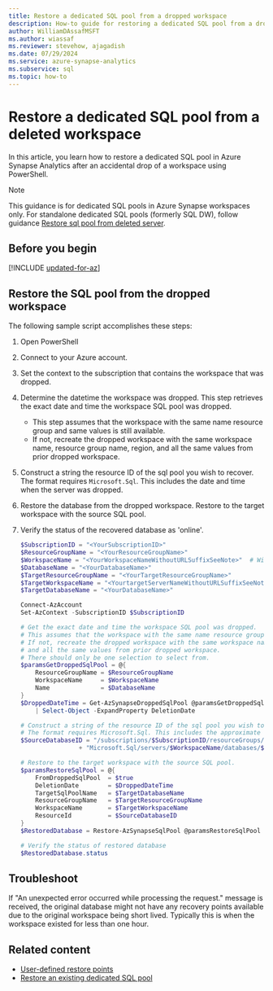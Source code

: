 ```yaml
---
title: Restore a dedicated SQL pool from a dropped workspace
description: How-to guide for restoring a dedicated SQL pool from a dropped workspace.
author: WilliamDAssafMSFT
ms.author: wiassaf
ms.reviewer: stevehow, ajagadish
ms.date: 07/29/2024
ms.service: azure-synapse-analytics
ms.subservice: sql
ms.topic: how-to
---
```

# Restore a dedicated SQL pool from a deleted workspace

In this article, you learn how to restore a dedicated SQL pool in Azure Synapse Analytics after an accidental drop of a workspace using PowerShell.

> [!NOTE]
> This guidance is for dedicated SQL pools in Azure Synapse workspaces only. For standalone dedicated SQL pools (formerly SQL DW), follow guidance [Restore sql pool from deleted server](../sql-data-warehouse/sql-data-warehouse-restore-from-deleted-server.md).

## Before you begin

[!INCLUDE [updated-for-az](~/reusable-content/ce-skilling/azure/includes/updated-for-az.md)]

## Restore the SQL pool from the dropped workspace

The following sample script accomplishes these steps:

1. Open PowerShell

1. Connect to your Azure account.

1. Set the context to the subscription that contains the workspace that was dropped.

1. Determine the datetime the workspace was dropped. This step retrieves the exact date and time the workspace SQL pool was dropped. 
    - This step assumes that the workspace with the same name resource group and same values is still available. 
    - If not, recreate the dropped workspace with the same workspace name, resource group name, region, and all the same values from prior dropped workspace. 
    
1. Construct a string the resource ID of the sql pool you wish to recover. The format requires `Microsoft.Sql`. This includes the date and time when the server was dropped.

1. Restore the database from the dropped workspace. Restore to the target workspace with the source SQL pool.

1. Verify the status of the recovered database as 'online'.
    
    ```powershell
    $SubscriptionID = "<YourSubscriptionID>"
    $ResourceGroupName = "<YourResourceGroupName>"
    $WorkspaceName = "<YourWorkspaceNameWithoutURLSuffixSeeNote>"  # Without sql.azuresynapse.net
    $DatabaseName = "<YourDatabaseName>"
    $TargetResourceGroupName = "<YourTargetResourceGroupName>"
    $TargetWorkspaceName = "<YourtargetServerNameWithoutURLSuffixSeeNote>"
    $TargetDatabaseName = "<YourDatabaseName>"
    
    Connect-AzAccount
    Set-AzContext -SubscriptionID $SubscriptionID
    
    # Get the exact date and time the workspace SQL pool was dropped.
    # This assumes that the workspace with the same name resource group and same values is still available.
    # If not, recreate the dropped workspace with the same workspace name, resource group name, region, 
    # and all the same values from prior dropped workspace.
    # There should only be one selection to select from.
    $paramsGetDroppedSqlPool = @{
        ResourceGroupName = $ResourceGroupName
        WorkspaceName     = $WorkspaceName
        Name              = $DatabaseName
    }
    $DroppedDateTime = Get-AzSynapseDroppedSqlPool @paramsGetDroppedSqlPool `
        | Select-Object -ExpandProperty DeletionDate
    
    # Construct a string of the resource ID of the sql pool you wish to recover.
    # The format requires Microsoft.Sql. This includes the approximate date time the server was dropped.
    $SourceDatabaseID = "/subscriptions/$SubscriptionID/resourceGroups/$ResourceGroupName/providers/" `
                    + "Microsoft.Sql/servers/$WorkspaceName/databases/$DatabaseName"    

    # Restore to the target workspace with the source SQL pool.
    $paramsRestoreSqlPool = @{
        FromDroppedSqlPool  = $true
        DeletionDate        = $DroppedDateTime
        TargetSqlPoolName   = $TargetDatabaseName
        ResourceGroupName   = $TargetResourceGroupName
        WorkspaceName       = $TargetWorkspaceName
        ResourceId          = $SourceDatabaseID
    }
    $RestoredDatabase = Restore-AzSynapseSqlPool @paramsRestoreSqlPool
    
    # Verify the status of restored database
    $RestoredDatabase.status
    ```

## <a id="troubleshooting"></a> Troubleshoot

If "An unexpected error occurred while processing the request." message is received, the original database might not have any recovery points available due to the original workspace being short lived. Typically this is when the workspace existed for less than one hour.

## Related content

- [User-defined restore points](sqlpool-create-restore-point.md)
- [Restore an existing dedicated SQL pool](restore-sql-pool.md)

